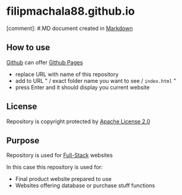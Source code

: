 # filipmachala88.github.io

[comment]: #.MD document created in [Markdown](https://www.markdownguide.org/getting-started/)

## How to use

[Github](https://github.com/) can offer [Github Pages](https://pages.github.com/)

- replace URL with name of this repository
- add to URL " / exact folder name you want to see / `index.html` "
- press Enter and it should display you current website

## License

Repository is copyright protected by [Apache License 2.0](https://www.apache.org/licenses/LICENSE-2.0)

## Purpose

Repository is used for [Full-Stack](https://www.w3schools.com/whatis/whatis_fullstack.asp) websites

In this case this repository is used for:
- Final product website prepared to use
- Websites offering database or purchase stuff functions

